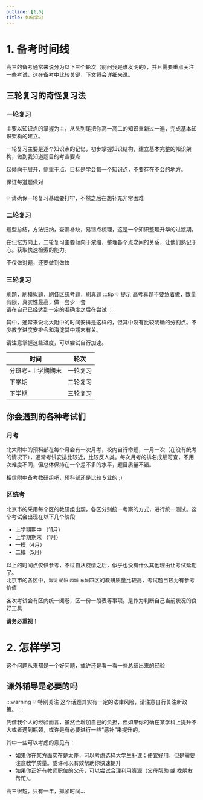 ```yaml
---
outline: [1,5]
title: 如何学习
---
```

# 1. 备考时间线

高三的备考通常来说分为以下三个轮次（别问我是谁发明的），并且需要重点关注一些考试，这在备考中比较关键，下文将会详细来说。
## 三轮复习的奇怪复习法
### 一轮复习
主要以知识点的掌握为主，从头到尾把你高一高二的知识重新过一遍，完成基本知识架构的建立。

一轮复习主要是逐个知识点的记忆，初步掌握知识结构，建立基本完整的知识架构，做到我知道题目的考查要点

起倾向于展开，侧重于点，目标是学会每一个知识点，不要存在不会的地方。

保证每道题做对

<div class="warning custom-block" style="padding-top: 8px">
💡 请确保一轮复习基础要打牢，不然之后在想补充非常困难
</div>

### 二轮复习
题型总结，方法归纳，查漏补缺，易错点梳理，这是一个知识整理升华的过渡期。

在记忆方向上，二轮复习主要倾向于浓缩，整理各个点之间的关系，让他们熟记于心。获取快速检索的能力。

不仅做对题，还要做到做快
### 三轮复习
刷题，刷模拟题，刷各区统考题，刷真题
:::tip 💡 提示
高考真题不要急着做，数量有限，真实性最高，做一套少一套<br/>
请在自己已经达到一定的准确度之后在尝试
:::

其中，通常来说北大附中的时间安排是这样的，但其中没有比较明确的分割点。不少教学进度安排会和海淀其中期末有关。 

请注意掌握这些进度，可以尝试自行加速。
<!-- TODO: 这里需要完善 -->
|时间|轮次|
|-|-|
|分班考-上学期期末  |一轮复习|
|下学期             |二轮复习|
|下学期             |三轮复习|
## 你会遇到的各种考试们
### 月考
北大附中的预科部在每个月会有一次月考，校内自行命题，一月一次（在没有统考的情况下），通常考试安排比较近，比较反人类。每次月考的排名成绩可查，不用次难度不同，但总体保持在一个差不多的水平，题目质量不错。

相信附中备考教研组吧，预科部还是比较专业的 ;)
<!-- TODO: 需要补充月考相关内容 -->
### 区统考
北京市的采用每个区的教研组出题，各区分别统一考察的方式，进行统一测试。这个考试会出现在以下几个阶段
- 上学期期中 （11月）
- 上学期期末 （1月）
- 一模（4月）
- 二模（5月）

以上的时间点仅供参考，不过自从疫情之后，似乎也没有什么其他理由让考试延期了。  
北京市的各区中，`海淀` `朝阳` `西城` `东城`四区的教研质量比较高，考试题目较为有参考价值

各次考试会有区内统一阅卷，区一份一段表等事项。是作为判断自己当前状况的良好工具

**请务必重视**！

# 2. 怎样学习
这个问题从来都是一个好问题，或许还是看一看一些总结出来的经验

## 课外辅导是必要的吗
:::warning 💡 特别关注
这个话题其实有一定的法律风险，请注意自行关注新政策。
:::

凭借我个人的经验而言，虽然会增加自己的负担，但如果你的确在某学科上提升不大或者遇到瓶颈，或许是有必要进行一些“恶补”来提升的。  

其中一些可以考虑的意见有：
 - 如果你在某方面实在是太差，可以考虑选择大学生补课；便宜好用，但是需要注意教学质量。或许可以有效帮助你快速提升
 - 如果你正好有教师职位的父母，可以尝试合理利用资源（父母帮助 或 找朋友帮忙）。

高三很短，只有一年，抓紧时间...